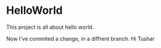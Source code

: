 # HelloWorld
This project is all about hello world.

Now I've commited a change, in a diffrent branch. 
Hi Tushar
